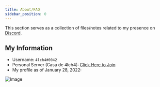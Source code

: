 ```yaml
---
title: About/FAQ
sidebar_position: 0
---
```


This section serves as a collection of files/notes related to my presence on [Discord][1].

## My Information

- Username: `4lch4#0042`
- Personal Server (Casa de 4lch4): [Click Here to Join][0]
- My profile as of January 28, 2022:

![Image](/img/screenshots/Discord-Profile-2022-01-28.png)

[0]: https://discord.gg/W72x4Ks
[1]: https://discord.gg/
